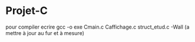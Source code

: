 # Projet-C

pour compiler ecrire gcc -o exe Cmain.c Caffichage.c struct_etud.c -Wall (a mettre à jour au fur et à mesure)
